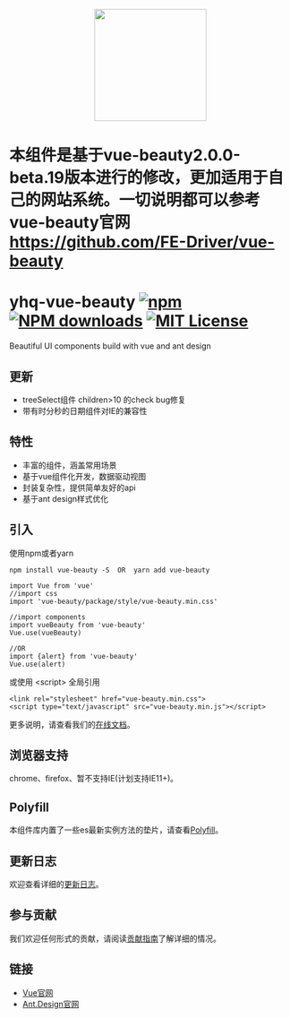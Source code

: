 <p align="center">
    <a href="https://github.com/FE-Driver/vue-beauty">
        <img width="200" src="https://raw.githubusercontent.com/FE-Driver/vue-beauty/master/src/assets/VB-logo.png">
    </a>
</p>

# 本组件是基于vue-beauty2.0.0-beta.19版本进行的修改，更加适用于自己的网站系统。一切说明都可以参考vue-beauty官网 https://github.com/FE-Driver/vue-beauty

# yhq-vue-beauty [![npm](http://img.shields.io/npm/v/vue-beauty.svg)](https://www.npmjs.com/package/vue-beauty) [![NPM downloads](http://img.shields.io/npm/dm/vue-beauty.svg)](https://www.npmjs.com/package/vue-beauty) [![MIT License](https://img.shields.io/github/license/mashape/apistatus.svg)](https://www.npmjs.com/package/vue-beauty)
Beautiful  UI components build with vue and ant design

## 更新
- treeSelect组件 children>10 的check bug修复
- 带有时分秒的日期组件对IE的兼容性

## 特性
- 丰富的组件，涵盖常用场景
- 基于vue组件化开发，数据驱动视图
- 封装复杂性，提供简单友好的api
- 基于ant design样式优化

## 引入
使用npm或者yarn
```
npm install vue-beauty -S  OR  yarn add vue-beauty

import Vue from 'vue'
//import css
import 'vue-beauty/package/style/vue-beauty.min.css'

//import components
import vueBeauty from 'vue-beauty'
Vue.use(vueBeauty)

//OR
import {alert} from 'vue-beauty'
Vue.use(alert)
```
或使用 &lt;script&gt; 全局引用
```
<link rel="stylesheet" href="vue-beauty.min.css">
<script type="text/javascript" src="vue-beauty.min.js"></script>
```
更多说明，请查看我们的[在线文档](https://fe-driver.github.io/vue-beauty)。

## 浏览器支持
chrome、firefox、暂不支持IE(计划支持IE11+)。

## Polyfill
本组件库内置了一些es最新实例方法的垫片，请查看[Polyfill](https://fe-driver.github.io/vue-beauty/#/components/polyfill)。

## 更新日志
欢迎查看详细的[更新日志](https://github.com/FE-Driver/vue-beauty/releases)。

## 参与贡献
我们欢迎任何形式的贡献，请阅读[贡献指南](https://fe-driver.github.io/vue-beauty/#/components/contribute)了解详细的情况。

## 链接
- [Vue官网](http://cn.vuejs.org//)
- [Ant.Design官网](http://ant.design/)
